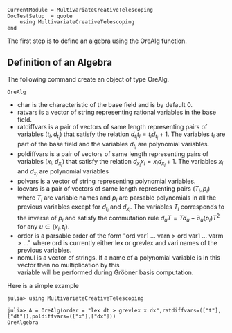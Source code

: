 ```@meta
CurrentModule = MultivariateCreativeTelescoping
DocTestSetup  = quote
    using MultivariateCreativeTelescoping
end
```

The first step is to define an algebra using the OreAlg function.
## Definition of an Algebra 
The following command create an object of type OreAlg.
```@docs
OreAlg
``` 
- char is the characteristic of the base field and is by default $0$.
- ratvars is a vector of string representing rational variables in the base field.
- ratdiffvars is a pair of vectors of same length representing pairs of variables $(t_i,d_{t_i})$ 
  that satisfy the relation $d_{t_i}t_i = t_i d_{t_i} +1$. The variables $t_i$ are part of the base field 
  and the variables $d_{t_i}$ are polynomial variables. 
- poldiffvars is a pair of vectors of same length representing pairs of variables $(x_i,d_{x_i})$ 
  that satisfy the relation $d_{x_i}x_i = x_i d_{x_i} +1$. The variables $x_i$ and $d_{x_i}$ are polynomial variables 
- polvars is a vector of string representing polynomial variables.
- locvars is a pair of vectors of same length representing pairs $(T_i,p_i)$ where $T_i$ are variable names 
  and $p_i$ are parsable polynomials in all the previous variables except for $d_{t_i}$ and $d_{x_i}$. 
  The variables $T_i$ corresponds to the inverse of $p_i$ and satisfy the commutation rule 
  $d_u T = Td_u - \partial_u(p_i)T^2$ for any $u\in \{ x_i,t_i\}$.
- order is a parsable order of the form "ord var1 ... varn > ord var1 ... varm > ..." 
  where ord is currently either lex or grevlex and vari names of the previous variables. 
- nomul is a vector of strings. If a name of a polynomial variable is in this vector then no multiplication by this  
  variable will be performed during Gröbner basis computation.

Here is a simple example
```jldoctest
julia> using MultivariateCreativeTelescoping

julia> A = OreAlg(order = "lex dt > grevlex x dx",ratdiffvars=(["t"],["dt"]),poldiffvars=(["x"],["dx"]))
OreAlgebra
```